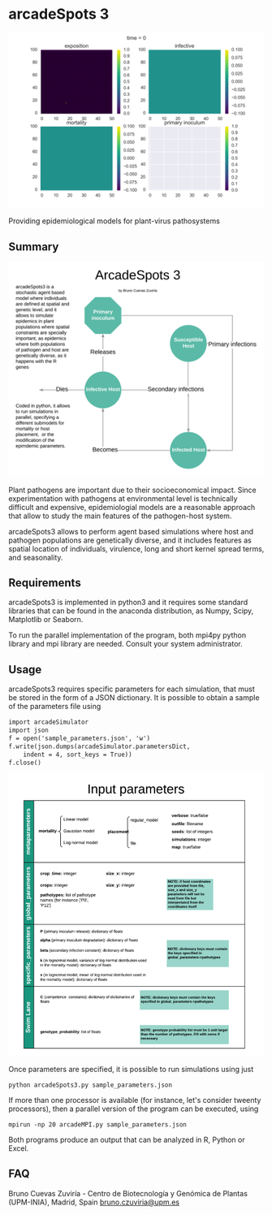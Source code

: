 # arcadeSpots 3
![arcadeSpots3_gif](./doc/epidemic.gif)

Providing epidemiological models for plant-virus pathosystems

## Summary

![arcadeSpots3_cover](./doc/arcadeSpots3_cover.png)

Plant pathogens are important due to their socioeconomical impact.
Since experimentation with pathogens at environmental level is
technically difficult and expensive, epidemiologial 
models are a reasonable approach that allow to study the main
features of the pathogen-host system.

arcadeSpots3 allows to perform agent based simulations where
host and pathogen populations are genetically diverse, and it
includes features as spatial location of individuals, virulence,
long and short kernel spread terms, and seasonality.

## Requirements

arcadeSpots3 is implemented in python3 and it requires
some standard libraries that can be found in the anaconda
distribution, as Numpy, Scipy, Matplotlib or Seaborn.

To run the parallel implementation of the program, both
mpi4py python library and mpi library are needed. Consult
your system administrator.

## Usage

arcadeSpots3 requires specific parameters for each simulation,
that must be stored in the form of a JSON dictionary. It is
possible to obtain a sample of the parameters file using

    import arcadeSimulator
    import json
    f = open('sample_parameters.json', 'w')
    f.write(json.dumps(arcadeSimulator.parametersDict,
        indent = 4, sort_keys = True))
    f.close()
 
![arcadeSpots3_parameters](./doc/arcadeSpots3_inputParameters.png)

Once parameters are specified, it is possible to
run simulations using just

    python arcadeSpots3.py sample_parameters.json
    
If more than one processor is available (for instance,
let's consider tweenty processors), then a parallel
version of the program can be executed, using

    mpirun -np 20 arcadeMPI.py sample_parameters.json
    
Both programs produce an output that can be analyzed in R,
Python or Excel.

## FAQ

Bruno Cuevas Zuviría - Centro de Biotecnología y Genómica de Plantas (UPM-INIA), Madrid, Spain
bruno.czuviria@upm.es
